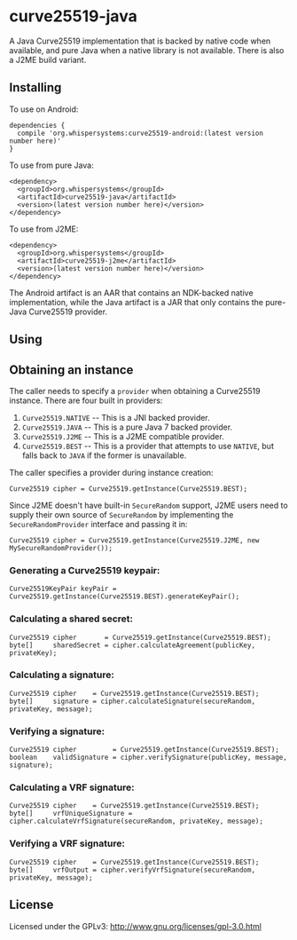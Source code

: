 # curve25519-java

A Java Curve25519 implementation that is backed by native code when available, and
pure Java when a native library is not available. There is also a J2ME build variant.


## Installing

To use on Android:

```
dependencies {
  compile 'org.whispersystems:curve25519-android:(latest version number here)'
}
```

To use from pure Java:

```
<dependency>
  <groupId>org.whispersystems</groupId>
  <artifactId>curve25519-java</artifactId>
  <version>(latest version number here)</version>
</dependency>
```

To use from J2ME:

```
<dependency>
  <groupId>org.whispersystems</groupId>
  <artifactId>curve25519-j2me</artifactId>
  <version>(latest version number here)</version>
</dependency>
```


The Android artifact is an AAR that contains an NDK-backed native implementation, while
the Java artifact is a JAR that only contains the pure-Java Curve25519 provider.

## Using

## Obtaining an instance

The caller needs to specify a `provider` when obtaining a Curve25519 instance.  There are
four built in providers:

1. `Curve25519.NATIVE` -- This is a JNI backed provider.
1. `Curve25519.JAVA` -- This is a pure Java 7 backed provider.
1. `Curve25519.J2ME` -- This is a J2ME compatible provider.
1. `Curve25519.BEST` -- This is a provider that attempts to use `NATIVE`,
   but falls back to `JAVA` if the former is unavailable.

The caller specifies a provider during instance creation:

```
Curve25519 cipher = Curve25519.getInstance(Curve25519.BEST);
```

Since J2ME doesn't have built-in `SecureRandom` support, J2ME users need to supply their
own source of `SecureRandom` by implementing the `SecureRandomProvider` interface and
passing it in:

```
Curve25519 cipher = Curve25519.getInstance(Curve25519.J2ME, new MySecureRandomProvider());
```

### Generating a Curve25519 keypair:

```
Curve25519KeyPair keyPair = Curve25519.getInstance(Curve25519.BEST).generateKeyPair();
```

### Calculating a shared secret:

```
Curve25519 cipher       = Curve25519.getInstance(Curve25519.BEST);
byte[]     sharedSecret = cipher.calculateAgreement(publicKey, privateKey);
```

### Calculating a signature:

```
Curve25519 cipher    = Curve25519.getInstance(Curve25519.BEST);
byte[]     signature = cipher.calculateSignature(secureRandom, privateKey, message);
```

### Verifying a signature:

```
Curve25519 cipher         = Curve25519.getInstance(Curve25519.BEST);
boolean    validSignature = cipher.verifySignature(publicKey, message, signature);
```

### Calculating a VRF signature:
```
Curve25519 cipher    = Curve25519.getInstance(Curve25519.BEST);
byte[]     vrfUniqueSignature = cipher.calculateVrfSignature(secureRandom, privateKey, message);
```

### Verifying a VRF signature:
```
Curve25519 cipher    = Curve25519.getInstance(Curve25519.BEST);
byte[]     vrfOutput = cipher.verifyVrfSignature(secureRandom, privateKey, message);
```
## License

Licensed under the GPLv3: http://www.gnu.org/licenses/gpl-3.0.html
